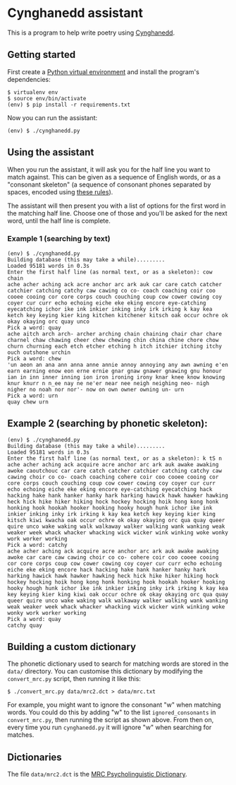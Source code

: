 # Cynghanedd assistant

This is a program to help write poetry using
[Cynghanedd](https://en.wikipedia.org/wiki/Cynghanedd).

## Getting started

First create a
[Python virtual environment](https://aaronlelevier.github.io/virtualenv-cheatsheet/) and
install the program's dependencies:

```
$ virtualenv env
$ source env/bin/activate
(env) $ pip install -r requirements.txt
```

Now you can run the assistant:

```
(env) $ ./cynghanedd.py
```

## Using the assistant

When you run the assistant, it will ask you for the half line you want to match
against. This can be given as a sequence of English words, or as a "consonant skeleton"
(a sequence of consonant phones separated by spaces, encoded using
 [these rules](https://websites.psychology.uwa.edu.au/school/mrcdatabase/mrc2.html#PHON)).

The assistant will then present you with a list of options for the first word in the
matching half line. Choose one of those and you'll be asked for the next word, until the
half line is complete.

### Example 1 (searching by text)

```
(env) $ ./cynghanedd.py
Building database (this may take a while).........
Loaded 95181 words in 0.3s
Enter the first half line (as normal text, or as a skeleton): cow chain
ache acher aching ack acre anchor arc ark auk car care catch catcher catchier catching catchy caw cawing co co- coach coaching coir coo cooee cooing cor core corps couch couching coup cow cower cowing coy coyer cur curr echo echoing eiche eke eking encore eye-catching eyecatching ichor ike ink inkier inking inky irk irking k kay kea ketch key keying kier king kitchen kitchener kitsch oak occur ochre ok okay okaying orc quay unco
Pick a word: quay
ache aitch arch arch- archer arching chain chaining chair char chare charnel chaw chawing cheer chew chewing chin china chine chore chow churn churning each etch etcher etching h itch itchier itching itchy ouch outshone urchin
Pick a word: chew
'un aeon an ana ann anna anne annie annoy annoying any awn awning e'en earn earning enow eon erne ernie gnar gnaw gnawer gnawing gnu honour ian in inn inner inning ion iron ironing irony knar knee know knowing knur knurr n n_ee nay ne ne'er near nee neigh neighing neo- nigh nigher no noah nor nor'- now on own owner owning un- urn
Pick a word: urn
quay chew urn
```

## Example 2 (searching by phonetic skeleton):

```
(env) $ ./cynghanedd.py
Building database (this may take a while).........
Loaded 95181 words in 0.3s
Enter the first half line (as normal text, or as a skeleton): k tS n
ache acher aching ack acquire acre anchor arc ark auk awake awaking awoke caoutchouc car care catch catcher catchier catching catchy caw cawing choir co co- coach coaching cohere coir coo cooee cooing cor core corps couch couching coup cow cower cowing coy coyer cur curr echo echoing eiche eke eking encore eye-catching eyecatching hack hacking hake hank hanker hanky hark harking hawick hawk hawker hawking heck hick hike hiker hiking hock hockey hocking hoik hong kong honk honking hook hookah hooker hooking hooky hough hunk ichor ike ink inkier inking inky irk irking k kay kea ketch key keying kier king kitsch kiwi kwacha oak occur ochre ok okay okaying orc qua quay queer quire unco wake waking walk walkaway walker walking wank wanking weak weaker week whack whacker whacking wick wicker wink winking woke wonky work worker working
Pick a word: catchy
ache acher aching ack acquire acre anchor arc ark auk awake awaking awoke car care caw cawing choir co co- cohere coir coo cooee cooing cor core corps coup cow cower cowing coy coyer cur curr echo echoing eiche eke eking encore hack hacking hake hank hanker hanky hark harking hawick hawk hawker hawking heck hick hike hiker hiking hock hockey hocking hoik hong kong honk honking hook hookah hooker hooking hooky hough hunk ichor ike ink inkier inking inky irk irking k kay kea key keying kier king kiwi oak occur ochre ok okay okaying orc qua quay queer quire unco wake waking walk walkaway walker walking wank wanking weak weaker week whack whacker whacking wick wicker wink winking woke wonky work worker working
Pick a word: quay
catchy quay
```

## Building a custom dictionary

The phonetic dictionary used to search for matching words are stored in the `data/` directory.
You can customise this dictionary by modifying the `convert_mrc.py` script, then running it
like this:

```
$ ./convert_mrc.py data/mrc2.dct > data/mrc.txt
```

For example, you might want to ignore the consonant "w" when matching words. You could do this
by adding "w" to the list `ignored_consonants` in `convert_mrc.py`, then running the script
as shown above. From then on, every time you run `cynghanedd.py` it will ignore "w" when searching
for matches.

## Dictionaries

The file `data/mrc2.dct` is the
[MRC Psycholinguistic Dictionary](https://websites.psychology.uwa.edu.au/school/mrcdatabase/mrc2.html).
